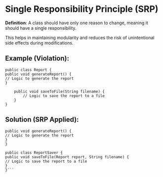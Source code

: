 # Single Responsibility Principle (SRP)

**Definition**: A class should have only one reason to change, meaning it should have a single responsibility.

This helps in maintaining modularity and reduces the risk of unintentional side effects during modifications.

## Example (Violation):

```
public class Report {
public void generateReport() {
// Logic to generate the report
}

    public void saveToFile(String filename) {
        // Logic to save the report to a file
    }
}
```

## Solution (SRP Applied):

```public class Report {
public void generateReport() {
// Logic to generate the report
}
}

public class ReportSaver {
public void saveToFile(Report report, String filename) {
// Logic to save the report to a file
}
}```

